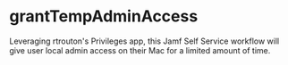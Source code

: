 # grantTempAdminAccess
Leveraging rtrouton's Privileges app, this Jamf Self Service workflow will give user local admin access on their Mac for a limited amount of time.
